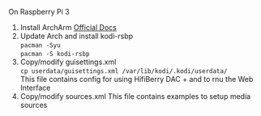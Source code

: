 On Raspberry Pi 3
  1. Install ArchArm [Official 
Docs](https://archlinuxarm.org/platforms/armv8/broadcom/raspberry-pi-3)
  2. Update Arch and install kodi-rsbp  
    `pacman -Syu`  
    `pacman -S kodi-rsbp`
  3. Copy/modify guisettings.xml  
    `cp userdata/guisettings.xml /var/lib/kodi/.kodi/userdata/`  
    This file contains config for using HifiBerry DAC + and to rnu the Web Interface
  4. Copy/modify sources.xml
    This file contains examples to setup media sources
